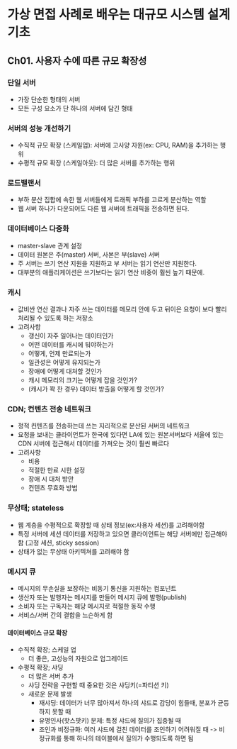 # 가상 면접 사례로 배우는 대규모 시스템 설계 기초

## Ch01. 사용자 수에 따른 규모 확장성

### 단일 서버
* 가장 단순한 형태의 서버
* 모든 구성 요소가 단 하나의 서버에 담긴 형태

### 서버의 성능 개선하기
* 수직적 규모 확장 (스케일업): 서버에 고사양 자원(ex: CPU, RAM)을 추가하는 행위
* 수평적 규모 확장 (스케일아웃): 더 많은 서버를 추가하는 행위

### 로드밸랜서
* 부하 분산 집합에 속한 웹 서버들에게 트래픽 부하를 고르게 분산하는 역할
* 웹 서버 하나가 다운되어도 다른 웹 서버에 트래픽을 전송하면 된다.

### 데이터베이스 다중화
* master-slave 관계 설정
* 데이터 원본은 주(master) 서버, 사본은 부(slave) 서버
* 주 서버는 쓰기 연산 지원을 지원하고 부 서버는 읽기 연산만 지원한다.
* 대부분의 애플리케이션은 쓰기보다는 읽기 연산 비중이 훨씬 높기 때문에.

### 캐시
* 값비싼 연산 결과나 자주 쓰는 데이터를 메모리 안에 두고 뒤이은 요청이 보다 빨리 처리될 수 있도록 하는 저장소
* 고려사항
  * 갱신이 자주 일어나는 데이터인가
  * 어떤 데이터를 캐시에 둬야하는가
  * 어떻게, 언제 만료되는가
  * 일관성은 어떻게 유지되는가
  * 장애에 어떻게 대처할 것인가
  * 캐시 메모리의 크기는 어떻게 잡을 것인가?
  * (캐시가 꽉 찬 경우) 데이터 방출을 어떻게 할 것인가?

### CDN; 컨텐츠 전송 네트워크
* 정적 컨텐츠를 전송하는데 쓰는 지리적으로 분산된 서버의 네트워크
* 요청을 보내는 클라이언트가 한국에 있다면 LA에 있는 원본서버보다 서울에 있는 CDN 서버에 접근해서 데이터를 가져오는 것이 훨씬 빠르다
* 고려사항
  * 비용
  * 적절한 만료 시한 설정
  * 장애 시 대처 방안
  * 컨텐츠 무효화 방법

### 무상태; stateless
* 웹 계층을 수평적으로 확장할 때 상태 정보(ex:사용자 세션)를 고려해야함
* 특정 서버에 세션 데이터를 저장하고 있으면 클라이언트는 해당 서버에만 접근해야함 (고정 세션, sticky session)
* 상태가 없는 무상태 아키텍쳐를 고려해야 함

### 메시지 큐
* 메시지의 무손실을 보장하는 비동기 통신을 지원하는 컴포넌트
* 생산자 또는 발행자는 메시지를 만들어 메시지 큐에 발행(publish)
* 소비자 또는 구독자는 해당 메시지로 적절한 동작 수행
* 서비스/서버 간의 결합을 느슨하게 함

#### 데이터베이스 규모 확장
* 수직적 확장; 스케일 업
  * 더 좋은, 고성능의 자원으로 업그레이드
* 수평적 확장; 샤딩
  * 더 많은 서버 추가
  * 샤딩 전략을 구현할 때 중요한 것은 샤딩키(=파티션 키)
  * 새로운 문제 발생
    * 재샤딩: 데이터가 너무 많아져서 하나의 샤드로 감당이 힘들때, 분포가 균등하지 못할 때
    * 유명인사(핫스팟키) 문제: 특정 샤드에 질의가 집중될 때
    * 조인과 비정규화: 여러 샤드에 걸친 데이터를 조인하기 어려워질 때 -> 비정규화를 통해 하나의 테이블에서 질의가 수행되도록 하면 됨
